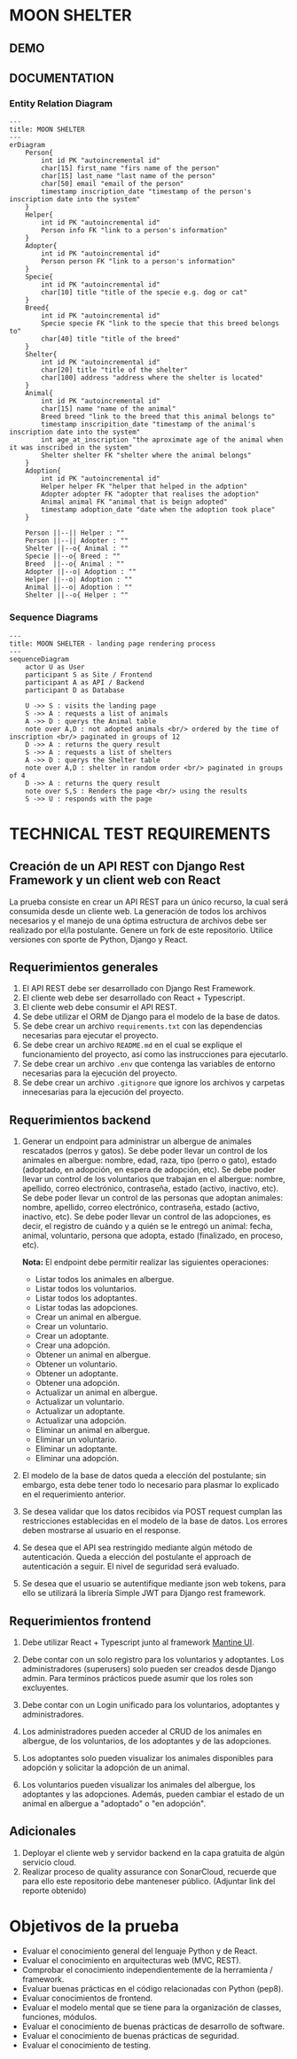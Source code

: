 # MOON SHELTER

## DEMO

## DOCUMENTATION

### Entity Relation Diagram

```mermaid
---
title: MOON SHELTER
---
erDiagram
    Person{
        int id PK "autoincremental id"
        char[15] first_name "firs name of the person"
        char[15] last_name "last name of the person"
        char[50] email "email of the person"
        timestamp inscription_date "timestamp of the person's inscription date into the system"
    }
    Helper{
        int id PK "autoincremental id"
        Person info FK "link to a person's information"
    }
    Adopter{
        int id PK "autoincremental id"
        Person person FK "link to a person's information"
    }
    Specie{
        int id PK "autoincremental id"
        char[10] title "title of the specie e.g. dog or cat"
    }
    Breed{
        int id PK "autoincremental id"
        Specie specie FK "link to the specie that this breed belongs to"
        char[40] title "title of the breed"
    }
    Shelter{
        int id PK "autoincremental id"
        char[20] title "title of the shelter"
        char[100] address "address where the shelter is located"
    }
    Animal{
        int id PK "autoincremental id"
        char[15] name "name of the animal"
        Breed breed "link to the breed that this animal belongs to"
        timestamp inscripition_date "timestamp of the animal's inscription date into the system"
        int age_at_inscription "the aproximate age of the animal when it was inscribed in the system"
        Shelter shelter FK "shelter where the animal belongs"
    }
    Adoption{
        int id PK "autoincremental id"
        Helper helper FK "helper that helped in the adption"
        Adopter adopter FK "adopter that realises the adoption"
        Animal animal FK "animal that is beign adopted"
        timestamp adoption_date "date when the adoption took place"
    }

    Person ||--|| Helper : ""
    Person ||--|| Adopter : ""
    Shelter ||--o{ Animal : ""
    Specie ||--o{ Breed : ""
    Breed  ||--o{ Animal : ""
    Adopter ||--o| Adoption : ""
    Helper ||--o| Adoption : ""
    Animal ||--o| Adoption : ""
    Shelter ||--o{ Helper : ""
```

### Sequence Diagrams

```mermaid
---
title: MOON SHELTER - landing page rendering process
---
sequenceDiagram
    actor U as User
    participant S as Site / Frontend
    participant A as API / Backend
    participant D as Database

    U ->> S : visits the landing page
    S ->> A : requests a list of animals
    A ->> D : querys the Animal table
    note over A,D : not adopted animals <br/> ordered by the time of inscription <br/> paginated in groups of 12
    D ->> A : returns the query result
    S ->> A : requests a list of shelters
    A ->> D : querys the Shelter table
    note over A,D : shelter in random order <br/> paginated in groups of 4
    D ->> A : returns the query result
    note over S,S : Renders the page <br/> using the results
    S ->> U : responds with the page
```

# TECHNICAL TEST REQUIREMENTS

## Creación de un API REST con Django Rest Framework y un client web con React

La prueba consiste en crear un API REST para un único recurso, la cual será consumida desde un cliente web. La generación de todos los archivos necesarios y el manejo de una óptima estructura de archivos debe ser realizado por el/la postulante. Genere un fork de este repositorio. Utilice versiones con sporte de Python, Django y React.

## Requerimientos generales

1. El API REST debe ser desarrollado con Django Rest Framework.
2. El cliente web debe ser desarrollado con React + Typescript.
3. El cliente web debe consumir el API REST.
4. Se debe utilizar el ORM de Django para el modelo de la base de datos.
5. Se debe crear un archivo `requirements.txt` con las dependencias necesarias para ejecutar el proyecto.
6. Se debe crear un archivo `README.md` en el cual se explique el funcionamiento del proyecto, así como las instrucciones para ejecutarlo.
7. Se debe crear un archivo `.env` que contenga las variables de entorno necesarias para la ejecución del proyecto.
8. Se debe crear un archivo `.gitignore` que ignore los archivos y carpetas innecesarias para la ejecución del proyecto.

## Requerimientos backend

1. Generar un endpoint para administrar un albergue de animales rescatados (perros y gatos). Se debe poder llevar un control de los animales en albergue: nombre, edad, raza, tipo (perro o gato), estado (adoptado, en adopción, en espera de adopción, etc). Se debe poder llevar un control de los voluntarios que trabajan en el albergue: nombre, apellido, correo electrónico, contraseña, estado (activo, inactivo, etc). Se debe poder llevar un control de las personas que adoptan animales: nombre, apellido, correo electrónico, contraseña, estado (activo, inactivo, etc). Se debe poder llevar un control de las adopciones, es decir, el registro de cuándo y a quién se le entregó un animal: fecha, animal, voluntario, persona que adopta, estado (finalizado, en proceso, etc).

   **Nota:** El endpoint debe permitir realizar las siguientes operaciones:

   - Listar todos los animales en albergue.
   - Listar todos los voluntarios.
   - Listar todos los adoptantes.
   - Listar todas las adopciones.
   - Crear un animal en albergue.
   - Crear un voluntario.
   - Crear un adoptante.
   - Crear una adopción.
   - Obtener un animal en albergue.
   - Obtener un voluntario.
   - Obtener un adoptante.
   - Obtener una adopción.
   - Actualizar un animal en albergue.
   - Actualizar un voluntario.
   - Actualizar un adoptante.
   - Actualizar una adopción.
   - Eliminar un animal en albergue.
   - Eliminar un voluntario.
   - Eliminar un adoptante.
   - Eliminar una adopción.

2. El modelo de la base de datos queda a elección del postulante; sin embargo, esta debe tener todo lo necesario para plasmar lo explicado en el requerimiento anterior.

3. Se desea validar que los datos recibidos via POST request cumplan las restricciones establecidas en el modelo de la base de datos. Los errores deben mostrarse al usuario en el response.

4. Se desea que el API sea restringido mediante algún método de autenticación. Queda a elección del postulante el approach de autenticación a seguir. El nivel de seguridad será evaluado.

5. Se desea que el usuario se autentifique mediante json web tokens, para ello se utilizará la librería Simple JWT para Django rest framework.

## Requerimientos frontend

1. Debe utilizar React + Typescript junto al framework [Mantine UI](https://mantine.dev/).

2. Debe contar con un solo registro para los voluntarios y adoptantes. Los administradores (superusers) solo pueden ser creados desde Django admin. Para terminos prácticos puede asumir que los roles son excluyentes.

3. Debe contar con un Login unificado para los voluntarios, adoptantes y administradores.

4. Los administradores pueden acceder al CRUD de los animales en albergue, de los voluntarios, de los adoptantes y de las adopciones.

5. Los adoptantes solo pueden visualizar los animales disponibles para adopción y solicitar la adopción de un animal.
6. Los voluntarios pueden visualizar los animales del albergue, los adoptantes y las adopciones. Además, pueden cambiar el estado de un animal en albergue a "adoptado" o "en adopción".

## Adicionales

1. Deployar el cliente web y servidor backend en la capa gratuita de algún servicio cloud.
2. Realizar proceso de quality assurance con SonarCloud, recuerde que para ello este repositorio debe manteneser público. (Adjuntar link del reporte obtenido)

# Objetivos de la prueba

- Evaluar el conocimiento general del lenguaje Python y de React.
- Evaluar el conocimiento en arquitecturas web (MVC, REST).
- Comprobar el conocimiento independientemente de la herramienta / framework.
- Evaluar buenas prácticas en el código relacionadas con Python (pep8).
- Evaluar conocimientos de frontend.
- Evaluar el modelo mental que se tiene para la organización de classes, funciones, módulos.
- Evaluar el conocimiento de buenas prácticas de desarrollo de software.
- Evaluar el conocimiento de buenas prácticas de seguridad.
- Evaluar el conocimiento de testing.
